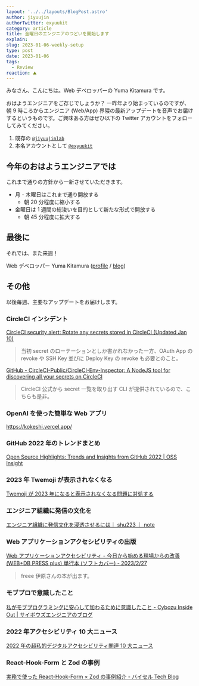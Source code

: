 ```yaml
---
layout: '../../layouts/BlogPost.astro'
author: jiyuujin
authorTwitter: exyuukit
category: article
title: 金曜日のエンジニアのつどいを開始します
explain:
slug: 2023-01-06-weekly-setup
type: post
date: 2023-01-06
tags:
  - Review
reaction: ⛰
---
```


みなさん、こんにちは。Web デベロッパーの Yuma Kitamura です。

おはようエンジニアをご存じでしょうか？ 一昨年より始まっているのですが、朝 9 時ころからエンジニア (Web/App) 界隈の最新アップデートを音声でお届けするというものです。ご興味ある方はぜひ以下の Twitter アカウントをフォローしてみてください。

1. 既存の [`@jiyuujinlab`](https://twitter.com/jiyuujinlab)
2. 本名アカウントとして [`@exyuukit`](https://twitter.com/exyuukit)

## 今年のおはようエンジニアでは

これまで通りの方針から一新させていただきます。

- 月 - 木曜日はこれまで通り開放する
  - 朝 20 分程度に縮小する
- 金曜日は 1 週間の総浚いを目的として新たな形式で開放する
  - 朝 45 分程度に拡大する

## 最後に

それでは、また来週！

Web デベロッパー Yuma Kitamura ([profile](https://yuma-kitamura.nekohack.me/) / [blog](https://blog.nekohack.me/))

## その他

以後毎週、主要なアップデートをお届けします。

### CircleCI インシデント

[CircleCI security alert: Rotate any secrets stored in CircleCI (Updated Jan 10)](https://circleci.com/blog/january-4-2023-security-alert/)

> 当初 secret のローテーションとしか書かれなかった一方、OAuth App の revoke や SSH Key 並びに Deploy Key の revoke も必要とのこと。

[GitHub - CircleCI-Public/CircleCI-Env-Inspector: A NodeJS tool for discovering all your secrets on CircleCI](https://github.com/CircleCI-Public/CircleCI-Env-Inspector)

> CircleCI 公式から secret 一覧を取り出す CLI が提供されているので、こちらも是非。

### OpenAI を使った簡単な Web アプリ

https://kokeshi.vercel.app/

### GitHub 2022 年のトレンドまとめ

[Open Source Highlights: Trends and Insights from GitHub 2022 | OSS Insight](https://ossinsight.io/2022/)

### 2023 年 Twemoji が表示されなくなる

[Twemoji が 2023 年になると表示されなくなる問題に対処する](https://zenn.dev/yhatt/articles/60ce0c3ca79994)

### エンジニア組織に発信の文化を

[エンジニア組織に発信文化を浸透させるには｜ shu223 ｜ note](https://note.com/shu223/n/n138f13a64a72)

### Web アプリケーションアクセシビリティの出版

[Web アプリケーションアクセシビリティ - 今日から始める現場からの改善 (WEB+DB PRESS plus) 単行本 (ソフトカバー) - 2023/2/27](https://www.amazon.co.jp/dp/4297133660)

> freee 伊原さんの本が出ます。

### モブプロで意識したこと

[私がモブプログラミングに安心して加わるために意識したこと - Cybozu Inside Out | サイボウズエンジニアのブログ](https://blog.cybozu.io/entry/2022/12/24/080000)

### 2022 年アクセシビリティ 10 大ニュース

[2022 年の超私的デジタルアクセシビリティ関連 10 大ニュース](https://kidachi.kazuhi.to/blog/archives/041817.html)

### React-Hook-Form と Zod の事例

[実務で使った React-Hook-Form × Zod の事例紹介 - バイセル Tech Blog](https://tech.buysell-technologies.com/entry/adventcalendar2022-12-24)
